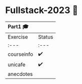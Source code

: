 # Fullstack-2023 🏫

|  Part1 🎓  |         |
| :---       | :---    |
| Exercise   | Status  |
| :---       | :---    |
| courseinfo | ✔️     |
| unicafe    | ✔️     |
| anecdotes  |         |
